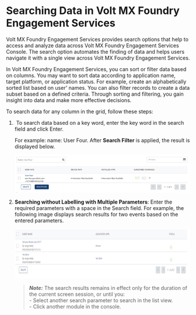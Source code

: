                             


Searching Data in Volt MX Foundry Engagement Services
====================================================

Volt MX  Foundry Engagement Services provides search options that help to access and analyze data across Volt MX Foundry Engagement Services Console. The search option automates the finding of data and helps users navigate it with a single view across Volt MX Foundry Engagement Services.

In Volt MX Foundry Engagement Services, you can sort or filter data based on columns. You may want to sort data according to application name, target platform, or application status. For example, create an alphabetically sorted list based on user' names. You can also filter records to create a data subset based on a defined criteria. Through sorting and filtering, you gain insight into data and make more effective decisions.

To search data for any column in the grid, follow these steps:

1.   To search data based on a key word, enter the key word in the search field and click Enter.
    
    For example: name: User Four. After **Search Filter** is applied, the result is displayed below.
    
    ![](../Resources/Images/Common_Images/introduction_demoappexamp_587x110.png)
    
2.  **Searching without Labelling with Multiple Parameters**: Enter the required parameters with a space in the Search field. For example, the following image displays search results for two events based on the entered parameters.
    
    ![](../Resources/Images/Common_Images/swlwmp_596x140.png)
    
    > **_Note:_** The search results remains in effect only for the duration of the current screen session, or until you:  
    \- Select another search parameter to search in the list view.  
    \- Click another module in the console.
